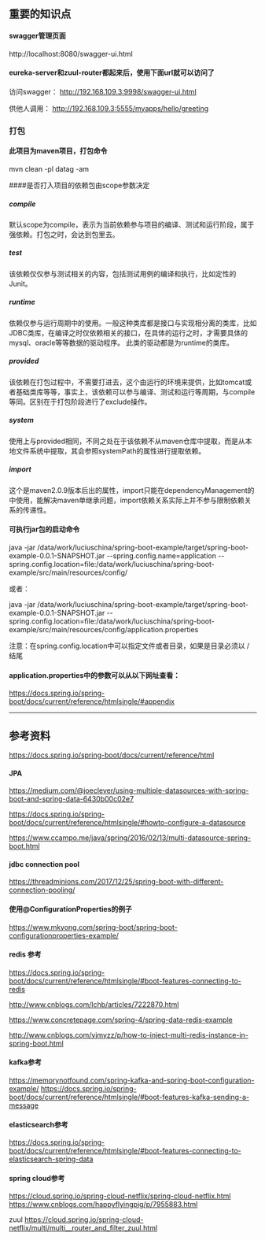 ## 重要的知识点

#### swagger管理页面
http://localhost:8080/swagger-ui.html

#### eureka-server和zuul-router都起来后，使用下面url就可以访问了
访问swagger：
http://192.168.109.3:9998/swagger-ui.html

供他人调用：
http://192.168.109.3:5555/myapps/hello/greeting

### 打包

#### 此项目为maven项目，打包命令

mvn clean -pl datag -am

####是否打入项目的依赖包由scope参数决定

##### compile 

默认scope为compile，表示为当前依赖参与项目的编译、测试和运行阶段，属于强依赖。打包之时，会达到包里去。

##### test 

该依赖仅仅参与测试相关的内容，包括测试用例的编译和执行，比如定性的Junit。

##### runtime 

依赖仅参与运行周期中的使用。一般这种类库都是接口与实现相分离的类库，比如JDBC类库，在编译之时仅依赖相关的接口，在具体的运行之时，才需要具体的mysql、oracle等等数据的驱动程序。 
此类的驱动都是为runtime的类库。

##### provided 

该依赖在打包过程中，不需要打进去，这个由运行的环境来提供，比如tomcat或者基础类库等等，事实上，该依赖可以参与编译、测试和运行等周期，与compile等同。区别在于打包阶段进行了exclude操作。
##### system 

使用上与provided相同，不同之处在于该依赖不从maven仓库中提取，而是从本地文件系统中提取，其会参照systemPath的属性进行提取依赖。

##### import 

这个是maven2.0.9版本后出的属性，import只能在dependencyManagement的中使用，能解决maven单继承问题，import依赖关系实际上并不参与限制依赖关系的传递性。




#### 可执行jar包的启动命令
java -jar /data/work/luciuschina/spring-boot-example/target/spring-boot-example-0.0.1-SNAPSHOT.jar --spring.config.name=application --spring.config.location=file:/data/work/luciuschina/spring-boot-example/src/main/resources/config/

或者：

java -jar /data/work/luciuschina/spring-boot-example/target/spring-boot-example-0.0.1-SNAPSHOT.jar --spring.config.location=file:/data/work/luciuschina/spring-boot-example/src/main/resources/config/application.properties

注意：在spring.config.location中可以指定文件或者目录，如果是目录必须以 / 结尾

#### application.properties中的参数可以从以下网址查看：
https://docs.spring.io/spring-boot/docs/current/reference/htmlsingle/#appendix


------------------------------------


## 参考资料

https://docs.spring.io/spring-boot/docs/current/reference/html

#### JPA
https://medium.com/@joeclever/using-multiple-datasources-with-spring-boot-and-spring-data-6430b00c02e7

https://docs.spring.io/spring-boot/docs/current/reference/htmlsingle/#howto-configure-a-datasource

https://www.ccampo.me/java/spring/2016/02/13/multi-datasource-spring-boot.html


#### jdbc connection pool
https://threadminions.com/2017/12/25/spring-boot-with-different-connection-pooling/

#### 使用@ConfigurationProperties的例子
https://www.mkyong.com/spring-boot/spring-boot-configurationproperties-example/

#### redis 参考
https://docs.spring.io/spring-boot/docs/current/reference/htmlsingle/#boot-features-connecting-to-redis

http://www.cnblogs.com/lchb/articles/7222870.html

https://www.concretepage.com/spring-4/spring-data-redis-example

http://www.cnblogs.com/yjmyzz/p/how-to-inject-multi-redis-instance-in-spring-boot.html

#### kafka参考
https://memorynotfound.com/spring-kafka-and-spring-boot-configuration-example/
https://docs.spring.io/spring-boot/docs/current/reference/htmlsingle/#boot-features-kafka-sending-a-message

#### elasticsearch参考
https://docs.spring.io/spring-boot/docs/current/reference/htmlsingle/#boot-features-connecting-to-elasticsearch-spring-data

#### spring cloud参考
https://cloud.spring.io/spring-cloud-netflix/spring-cloud-netflix.html
https://www.cnblogs.com/happyflyingpig/p/7955883.html

zuul
https://cloud.spring.io/spring-cloud-netflix/multi/multi__router_and_filter_zuul.html

